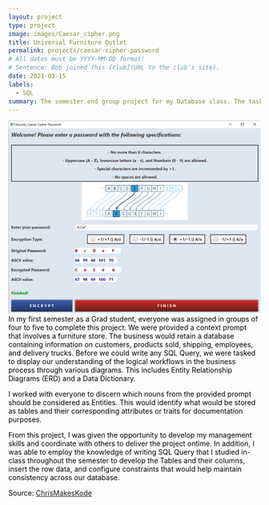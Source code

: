 ```yaml
---
layout: project
type: project
image: images/Caesar_cipher.png
title: Universal Furniture Outlet
permalink: projects/caesar-cipher-password
# All dates must be YYYY-MM-DD format!
# Sentence: Bob joined this [club](URL to the club's site).
date: 2021-03-15
labels:
  - SQL
summary: The semester end group project for my Database class. The task is to understand the database logic for a furniture store processing and shipping orders to customers.
---
```


<img class="ui medium right floated rounded image" src="../images/caesarCipherPassword_interface.png">
<span style="color: black; text-shadow: -1px 0 white, 0 1px white, 1px 0 white, 0 -1px white;">
  In my first semester as a Grad student, everyone was assigned in groups of four to five to complete this project. We were provided a context prompt that involves a furniture store. The business would retain a database containing information on customers, products sold, shipping, employees, and delivery trucks. Before we could write any SQL Query, we were tasked to display our understanding of the logical workflows in the business process through various diagrams. This includes Entity Relationship Diagrams (ERD) and a Data Dictionary.

  I worked with everyone to discern which nouns from the provided prompt should be considered as Entities. This would identify what would be stored as tables and their corresponding attributes or traits for documentation purposes.

  From this project, I was given the opportunity to develop my management skills and coordinate with others to deliver the project ontime. In addition, I was able to employ the knowledge of writing SQL Query that I studied in-class throughout the semester to develop the Tables and their columns, insert the row data, and configure constraints that would help maintain consistency across our database.  
 
Source: <a href="https://github.com/"><i class="large github icon"></i>ChrisMakesKode</a>
</span>
